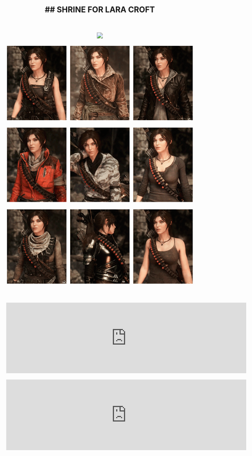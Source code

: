 <h2 align="center">
## SHRINE FOR LARA CROFT
</h2>
<br>
<p align="center">
  <img src="http://cdn.edgecast.steamstatic.com/steam/apps/391220/extras/ROTTR_AimGreater_30.jpg" />
  <br>
  <br>
  <img src="../images/lara_croft/595675716_preview_tumblr_nzfm6rPpdJ1twquoto1_500.gif" />
  <br>
  <br>
  <img src="../images/lara_croft/595675716_preview_tumblr_nzfm6rPpdJ1twquoto2_r1_500.gif" />
  <br>
  <br>
  <img src="../images/lara_croft/595675716_preview_tumblr_nzfm6rPpdJ1twquoto5_500.gif" />
</p>
<br>
<br>
<iframe src="https://store.steampowered.com/widget/391220/90033/" frameborder="0" width="646" height="190" align="center"></iframe>
<br>
<br>
<iframe src="https://store.steampowered.com/widget/391220/90034/" frameborder="0" width="646" height="190" align="center"></iframe>
